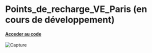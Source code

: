 # Points_de_recharge_VE_Paris (en cours de développement)
#### [Acceder au code](https://github.com/ChristopherGanzaroli/Points_de_recharge_VE_Paris/tree/master)

![Capture](https://user-images.githubusercontent.com/60617045/164092172-6b63416b-d021-4eeb-a99d-ce525c1b91b3.PNG)

